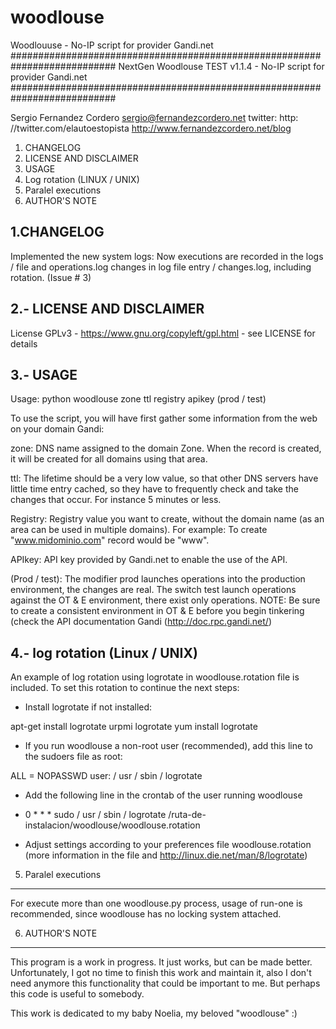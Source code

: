 # woodlouse
Woodlouuse - No-IP script for provider Gandi.net
###########################################################################
NextGen Woodlouse TEST v1.1.4 - No-IP script for provider Gandi.net
###########################################################################

Sergio Fernandez Cordero <sergio@fernandezcordero.net>
twitter: http: //twitter.com/elautoestopista
http://www.fernandezcordero.net/blog

1. CHANGELOG
2. LICENSE AND DISCLAIMER
3. USAGE
4. Log rotation (LINUX / UNIX)
5. Paralel executions
6. AUTHOR'S NOTE

1.CHANGELOG
------------

Implemented the new system logs: Now executions are recorded in the logs / file and operations.log
changes in log file entry / changes.log, including rotation. (Issue # 3)


2.- LICENSE AND DISCLAIMER
---------------------------

License GPLv3 - https://www.gnu.org/copyleft/gpl.html - see LICENSE for details

3.- USAGE
--------

Usage: python woodlouse zone ttl registry apikey (prod / test)

To use the script, you will have first gather some information from the web on your domain Gandi:

zone: DNS name assigned to the domain Zone. When the record is created, it will be created for all domains
using that area.

ttl: The lifetime should be a very low value, so that other DNS servers have little time entry
cached, so they have to frequently check and take the changes that occur. For instance
5 minutes or less.

Registry: Registry value you want to create, without the domain name (as an area can be used in multiple domains).
For example: To create "www.midominio.com" record would be "www".

APIkey: API key provided by Gandi.net to enable the use of the API.

(Prod / test): The modifier prod launches operations into the production environment, the changes are real.
The switch test launch operations against the OT & E environment, there exist only operations.
NOTE: Be sure to create a consistent environment in OT & E before you begin tinkering (check the
API documentation Gandi (http://doc.rpc.gandi.net/)

4.- log rotation (Linux / UNIX)
---------------------------------------

An example of log rotation using logrotate in woodlouse.rotation file is included. To set this rotation to continue
the next steps:

- Install logrotate if not installed:

apt-get install logrotate
urpmi logrotate
yum install logrotate

- If you run woodlouse a non-root user (recommended), add this line to the sudoers file as root:

ALL = NOPASSWD user: / usr / sbin / logrotate

- Add the following line in the crontab of the user running woodlouse

* 0 * * * sudo / usr / sbin / logrotate /ruta-de-instalacion/woodlouse/woodlouse.rotation

- Adjust settings according to your preferences file woodlouse.rotation (more information in the file and http://linux.die.net/man/8/logrotate)

5. Paralel executions
---------------------

For execute more than one woodlouse.py process, usage of run-one is recommended, since woodlouse has no locking system attached.

6. AUTHOR'S NOTE
-------------------

This program is a work in progress. It just works, but can be made better.
Unfortunately, I got no time to finish this work and maintain it, also I don't need anymore this functionality that could be important to me.
But perhaps this code is useful to somebody.

This work is dedicated to my baby Noelia, my beloved "woodlouse" :)
